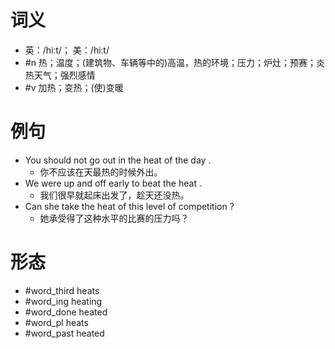 # 词义
- 英：/hiːt/； 美：/hiːt/
- #n 热；温度；(建筑物、车辆等中的)高温，热的环境；压力；炉灶；预赛；炎热天气；强烈感情
- #v 加热；变热；(使)变暖
# 例句
- You should not go out in the heat of the day .
	- 你不应该在天最热的时候外出。
- We were up and off early to beat the heat .
	- 我们很早就起床出发了，趁天还没热。
- Can she take the heat of this level of competition ?
	- 她承受得了这种水平的比赛的压力吗？
# 形态
- #word_third heats
- #word_ing heating
- #word_done heated
- #word_pl heats
- #word_past heated
